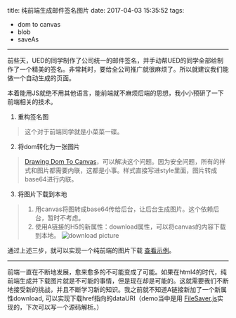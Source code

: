 title: 纯前端生成邮件签名图片
date: 2017-04-03 15:35:52
tags:
- dom to canvas
- blob
- saveAs
---

前些天，UED的同学制作了公司统一的邮件签名，并手动帮UED的同学全部给制作了一个精美的签名。非常耗时，要给全公司推广就很麻烦了。所以就建议我们能做一个自动生成的页面。

本着能用JS就绝不用其他语言，能前端就不麻烦后端的思想，我小小预研了一下前端相关的技术。

1. 重构签名图
> 这个对于前端同学就是小菜菜一碟。

2. 将dom转化为一张图片
> [Drawing Dom To Canvas](https://developer.mozilla.org/en-US/docs/Web/API/Canvas_API/Drawing_DOM_objects_into_a_canvas)，可以解决这个问题。因为安全问题，所有的样式和图片都需要内联，这都是小事。样式直接写进style里面，图片转成base64进行内联。

3. 将图片下载到本地
> 1. 用canvas将图转成base64传给后台，让后台生成图片。这个依赖后台，暂时不考虑。
> 2. 使用A链接的H5的新属性：download属性，可以将canvas的内容下载到本地。
![download picture](http://onlineimages.dapenggaofei.com/d35d927d52952f98c4c591db8d136dae.png)

通过上述三步，就可以实现一个纯前端的图片下载 [查看示例](http://demo.dapenggaofei.com/generate-mail-signature-with-pure-fe/example01/index.html)。

------ 
前端一直在不断地发展，愈来愈多的不可能变成了可能。如果在html4的时代，纯前端生成并下载图片就是不可能的事情，但是现在却是可能的。这就需要我们不断地接受新的挑战，并且不断学习新的知识。我之前就不知道A链接新加了一个新属性download, 可以实现下载href指向的dataURI（demo当中是用 [FileSaver.js](https://github.com/eligrey/FileSaver.js/)实现的，下次可以写一个源码解析。）




